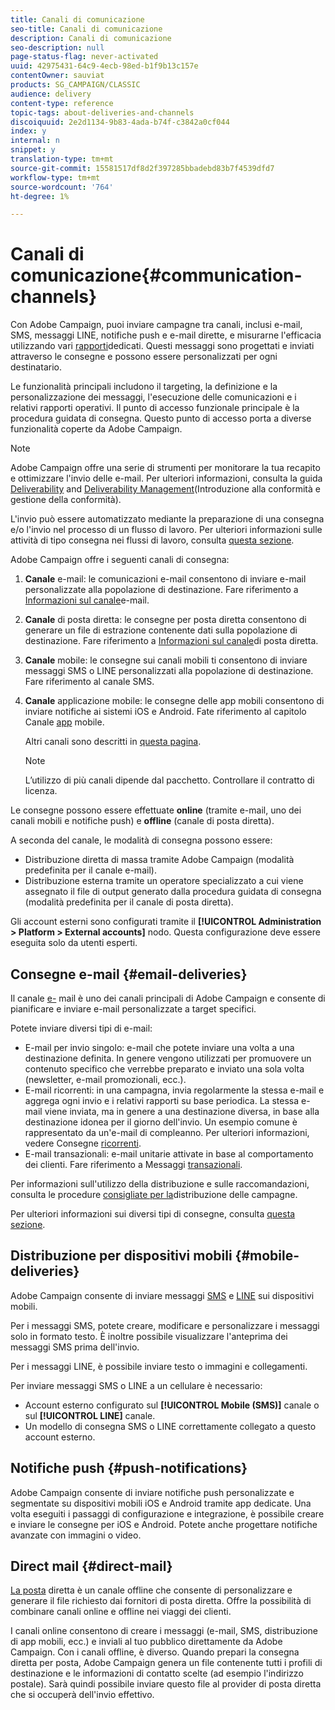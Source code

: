 ```yaml
---
title: Canali di comunicazione
seo-title: Canali di comunicazione
description: Canali di comunicazione
seo-description: null
page-status-flag: never-activated
uuid: 42975431-64c9-4ecb-98ed-b1f9b13c157e
contentOwner: sauviat
products: SG_CAMPAIGN/CLASSIC
audience: delivery
content-type: reference
topic-tags: about-deliveries-and-channels
discoiquuid: 2e2d1134-9b83-4ada-b74f-c3842a0cf044
index: y
internal: n
snippet: y
translation-type: tm+mt
source-git-commit: 15581517df8d2f397285bbadebd83b7f4539dfd7
workflow-type: tm+mt
source-wordcount: '764'
ht-degree: 1%

---
```



# Canali di comunicazione{#communication-channels}

Con Adobe Campaign, puoi inviare campagne tra canali, inclusi e-mail, SMS, messaggi LINE, notifiche push e e-mail dirette, e misurarne l&#39;efficacia utilizzando vari [rapporti](../../reporting/using/delivery-reports.md)dedicati. Questi messaggi sono progettati e inviati attraverso le consegne e possono essere personalizzati per ogni destinatario.

Le funzionalità principali includono il targeting, la definizione e la personalizzazione dei messaggi, l&#39;esecuzione delle comunicazioni e i relativi rapporti operativi. Il punto di accesso funzionale principale è la procedura guidata di consegna. Questo punto di accesso porta a diverse funzionalità coperte da Adobe Campaign.

>[!NOTE]
>
>Adobe Campaign offre una serie di strumenti per monitorare la tua recapito e ottimizzare l&#39;invio delle e-mail. Per ulteriori informazioni, consulta la guida [Deliverability](https://docs.campaign.adobe.com/doc/AC/getting_started/EN/deliverability.html) and [Deliverability Management](../../delivery/using/about-deliverability.md)(Introduzione alla conformità e gestione della conformità).

L&#39;invio può essere automatizzato mediante la preparazione di una consegna e/o l&#39;invio nel processo di un flusso di lavoro. Per ulteriori informazioni sulle attività di tipo consegna nei flussi di lavoro, consulta [questa sezione](../../workflow/using/about-action-activities.md).

Adobe Campaign offre i seguenti canali di consegna:

1. **Canale** e-mail: le comunicazioni e-mail consentono di inviare e-mail personalizzate alla popolazione di destinazione. Fare riferimento a [Informazioni sul canale](../../delivery/using/about-email-channel.md)e-mail.
1. **Canale** di posta diretta: le consegne per posta diretta consentono di generare un file di estrazione contenente dati sulla popolazione di destinazione. Fare riferimento a [Informazioni sul canale](../../delivery/using/about-direct-mail-channel.md)di posta diretta.
1. **Canale** mobile: le consegne sui canali mobili ti consentono di inviare messaggi SMS o LINE personalizzati alla popolazione di destinazione. Fare riferimento al canale [](../../delivery/using/sms-channel.md)SMS.
1. **Canale** applicazione mobile: le consegne delle app mobili consentono di inviare notifiche ai sistemi iOS e Android. Fate riferimento al capitolo Canale [app](../../delivery/using/about-mobile-app-channel.md) mobile.

   Altri canali sono descritti in [questa pagina](../../delivery/using/other-channels.md).

   >[!NOTE]
   >
   >L’utilizzo di più canali dipende dal pacchetto. Controllare il contratto di licenza.

Le consegne possono essere effettuate **online** (tramite e-mail, uno dei canali mobili e notifiche push) e **offline** (canale di posta diretta).

A seconda del canale, le modalità di consegna possono essere:

* Distribuzione diretta di massa tramite Adobe Campaign (modalità predefinita per il canale e-mail).
* Distribuzione esterna tramite un operatore specializzato a cui viene assegnato il file di output generato dalla procedura guidata di consegna (modalità predefinita per il canale di posta diretta).

Gli account esterni sono configurati tramite il **[!UICONTROL Administration > Platform > External accounts]** nodo. Questa configurazione deve essere eseguita solo da utenti esperti.

## Consegne e-mail {#email-deliveries}

Il canale [e-](../../delivery/using/about-email-channel.md) mail è uno dei canali principali di Adobe Campaign e consente di pianificare e inviare e-mail personalizzate a target specifici.

Potete inviare diversi tipi di e-mail:

* E-mail per invio singolo: e-mail che potete inviare una volta a una destinazione definita. In genere vengono utilizzati per promuovere un contenuto specifico che verrebbe preparato e inviato una sola volta (newsletter, e-mail promozionali, ecc.).
* E-mail ricorrenti: in una campagna, invia regolarmente la stessa e-mail e aggrega ogni invio e i relativi rapporti su base periodica. La stessa e-mail viene inviata, ma in genere a una destinazione diversa, in base alla destinazione idonea per il giorno dell&#39;invio. Un esempio comune è rappresentato da un&#39;e-mail di compleanno. Per ulteriori informazioni, vedere Consegne [ricorrenti](../../workflow/using/recurring-delivery.md).
* E-mail transazionali: e-mail unitarie attivate in base al comportamento dei clienti. Fare riferimento a Messaggi [transazionali](../../message-center/using/about-transactional-messaging.md).

Per informazioni sull&#39;utilizzo della distribuzione e sulle raccomandazioni, consulta le procedure [consigliate per la](https://docs.campaign.adobe.com/doc/AC/getting_started/EN/deliveryBestPractices.html)distribuzione delle campagne.

Per ulteriori informazioni sui diversi tipi di consegne, consulta [questa sezione](../../delivery/using/types-of-deliveries.md).

## Distribuzione per dispositivi mobili {#mobile-deliveries}

Adobe Campaign consente di inviare messaggi [SMS](../../delivery/using/sms-channel.md) e [LINE](../../delivery/using/line-channel.md) sui dispositivi mobili.

Per i messaggi SMS, potete creare, modificare e personalizzare i messaggi solo in formato testo. È inoltre possibile visualizzare l&#39;anteprima dei messaggi SMS prima dell&#39;invio.

Per i messaggi LINE, è possibile inviare testo o immagini e collegamenti.

Per inviare messaggi SMS o LINE a un cellulare è necessario:

* Account esterno configurato sul **[!UICONTROL Mobile (SMS)]** canale o sul **[!UICONTROL LINE]** canale.
* Un modello di consegna SMS o LINE correttamente collegato a questo account esterno.

## Notifiche push {#push-notifications}

Adobe Campaign consente di inviare notifiche [](../../delivery/using/about-mobile-app-channel.md) push personalizzate e segmentate su dispositivi mobili iOS e Android tramite app dedicate. Una volta eseguiti i passaggi di configurazione e integrazione, è possibile creare e inviare le consegne per iOS e Android. Potete anche progettare notifiche avanzate con immagini o video.

## Direct mail {#direct-mail}

[La posta](../../delivery/using/about-direct-mail-channel.md) diretta è un canale offline che consente di personalizzare e generare il file richiesto dai fornitori di posta diretta. Offre la possibilità di combinare canali online e offline nei viaggi dei clienti.

I canali online consentono di creare i messaggi (e-mail, SMS, distribuzione di app mobili, ecc.) e inviali al tuo pubblico direttamente da Adobe Campaign. Con i canali offline, è diverso. Quando prepari la consegna diretta per posta, Adobe Campaign genera un file contenente tutti i profili di destinazione e le informazioni di contatto scelte (ad esempio l&#39;indirizzo postale). Sarà quindi possibile inviare questo file al provider di posta diretta che si occuperà dell&#39;invio effettivo.
